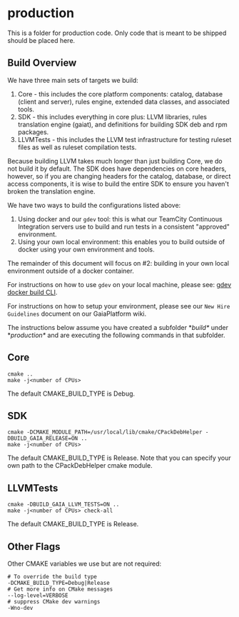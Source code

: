 # production
This is a folder for production code. Only code that is meant to be shipped should be placed here.

## Build Overview
We have three main sets of targets we build:
1. Core - this includes the core platform components:  catalog, database (client and server), rules engine, extended data classes, and associated tools.
1. SDK - this includes everything in core plus: LLVM libraries, rules translation engine (gaiat), and definitions for building SDK deb and rpm packages.
1. LLVMTests - this includes the LLVM test infrastructure for testing ruleset files as well as ruleset compilation tests.

Because building LLVM takes much longer than just building Core, we do not build it by default.  The SDK does have dependencies on core headers, however, so if you are changing headers for the catalog, database, or direct access components, it is wise to build the entire SDK to ensure you haven't broken the translation engine.

We have two ways to build the configurations listed above:
1. Using docker and our `gdev` tool: this is what our TeamCity Continuous Integration servers use to build and run tests in a consistent "approved" environment.
1. Using your own local environment:  this enables you to build outside of docker using your own environment and tools.

The remainder of this document will focus on #2:  building in your own local environment outside of a docker container.

For instructions on how to use `gdev` on your local machine, please see: [gdev docker build CLI](https://github.com/gaia-platform/GaiaPlatform/blob/master/dev_tools/gdev/README.md).

For instructions on how to setup your environment, please see our `New Hire Guidelines` document on our GaiaPlatform wiki.

The instructions below assume you have created a subfolder **build\** under **production\** and are executing the following commands in that subfolder.

## Core
```
cmake ..
make -j<number of CPUs>
```
The default CMAKE_BUILD_TYPE is Debug.

## SDK
```
cmake -DCMAKE_MODULE_PATH=/usr/local/lib/cmake/CPackDebHelper -DBUILD_GAIA_RELEASE=ON ..
make -j<number of CPUs>
```
The default CMAKE_BUILD_TYPE is Release.  Note that you can specify your own path to the CPackDebHelper cmake module.

## LLVMTests
```
cmake -DBUILD_GAIA_LLVM_TESTS=ON ..
make -j<number of CPUs> check-all
```
The default CMAKE_BUILD_TYPE is Release.

## Other Flags
Other CMAKE variables we use but are not required:
```
# To override the build type
-DCMAKE_BUILD_TYPE=Debug|Release
# Get more info on CMake messages
--log-level=VERBOSE
# suppress CMake dev warnings
-Wno-dev
```
